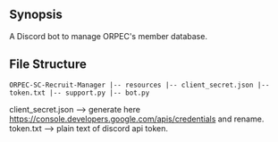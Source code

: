 ## Synopsis
A Discord bot to manage ORPEC's member database.

## File Structure
``ORPEC-SC-Recruit-Manager
|-- resources
    |-- client_secret.json
    |-- token.txt
    |-- support.py
|-- bot.py``

client_secret.json --> generate here https://console.developers.google.com/apis/credentials and rename.
token.txt --> plain text of discord api token.
